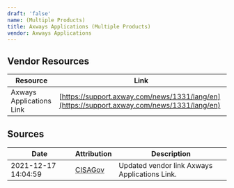 ```yaml
---
draft: 'false'
name: (Multiple Products)
title: Axways Applications (Multiple Products)
vendor: Axways Applications
---
```


## Vendor Resources
| Resource | Link |
| --- | --- |
| Axways Applications Link | [https://support.axway.com/news/1331/lang/en](https://support.axway.com/news/1331/lang/en) |



## Sources
| Date | Attribution | Description |
| --- | --- | --- |
| 2021-12-17 14:04:59 | [CISAGov](https://raw.githubusercontent.com/cisagov/log4j-affected-db/develop/README.md) | Updated vendor link Axways Applications Link.  |
